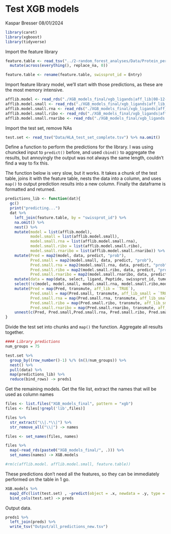 Test XGB models
================
Kaspar Bresser
08/01/2024

``` r
library(caret)
library(xgboost)
library(tidyverse)
```

Import the feature library

``` r
feature.table <- read_tsv("../2-random_forest_analyses/Data/Protein_per_Uniprot_entry_library_v3.csv.zip") %>% 
  mutate(across(everything(), replace_na, 0))

feature.table <- rename(feature.table, swissprot_id = Entry)
```

Import feature library model, we’ll start with those predictions, as
these are the most memory intensive.

``` r
afflib.model <- read_rds("./XGB_models_final/xgb_ligands|aff_lib|08-12-2023.RDS")
afflib.model.small <- read_rds("./XGB_models_final/xgb_ligands|aff_lib_small|08-12-2023.RDS")
afflib.model.small.rna <- read_rds("./XGB_models_final/xgb_ligands|aff_lib_small_rna|08-12-2023.RDS")
afflib.model.small.ribo <- read_rds("./XGB_models_final/xgb_ligands|aff_lib_small_ribo|08-12-2023.RDS")
afflib.model.small.rnaribo <- read_rds("./XGB_models_final/xgb_ligands|aff_lib_small_rna_ribo|08-12-2023.RDS")
```

Import the test set, remove NAs

``` r
test.set <- read_tsv("Data/HLA_test_set_complete.tsv") %>% na.omit()
```

Define a function to perform the predictions for the library. I was
using chuncked input to `predict()` before, and used `cbind()` to
aggregate the results, but annoyingly the output was not always the same
length, couldn’t find a way to fix this.

The function below is very slow, but it works. It takes a chunk of the
test table, joins it with the feature table, nests the data into a
column, and uses `map()` to output prediction results into a new column.
Finally the dataframe is formatted and returned.

``` r
predictions_lib <- function(dat){
  gc()
  print("predicting...")
  dat %>% 
    left_join(feature.table, by = "swissprot_id") %>% 
    na.omit() %>% 
    nest() %>% 
    mutate(model = list(afflib.model),
           model.small = list(afflib.model.small),
           model.small.rna = list(afflib.model.small.rna),
           model.small.ribo = list(afflib.model.small.ribo),
           model.small.rnaribo = list(afflib.model.small.rnaribo)) %>% 
    mutate(Pred = map2(model, data, predict, "prob"),
           Pred.small = map2(model.small, data, predict, "prob"),
           Pred.small.rna = map2(model.small.rna, data, predict, "prob"),
           Pred.small.ribo = map2(model.small.ribo, data, predict, "prob"),
           Pred.small.rnaribo = map2(model.small.rnaribo, data, predict, "prob")) %>% 
    mutate(data = map(data, select, ligand, Peptide, swissprot_id, tumor)) %>% 
    select(!c(model, model.small, model.small.rna, model.small.ribo,model.small.rnaribo)) %>% 
    mutate(Pred = map(Pred, transmute, aff_lib = `TRUE`),
           Pred.small = map(Pred.small, transmute, aff_lib_small = `TRUE`),
           Pred.small.rna = map(Pred.small.rna, transmute, aff_lib_small_rna = `TRUE`),
           Pred.small.ribo = map(Pred.small.ribo, transmute, aff_lib_small_ribo = `TRUE`),
           Pred.small.rnaribo = map(Pred.small.rnaribo, transmute, aff_lib_small_rna_ribo = `TRUE`)) %>% 
    unnest(c(Pred, Pred.small,Pred.small.rna, Pred.small.ribo, Pred.small.rnaribo, data)) 
}
```

Divide the test set into chunks and `map()` the function. Aggregate all
results together.

``` r
#### Library predictions
num_groups = 75

test.set %>% 
  group_by((row_number()-1) %/% (n()/num_groups)) %>%
  nest() %>% 
  pull(data) %>%
  map(predictions_lib) %>% 
  reduce(bind_rows) -> preds1
```

Get the remaining models. Get the file list, extract the names that will
be used as column names

``` r
files <- list.files("XGB_models_final", pattern = "xgb")
files <- files[!grepl('lib',files)]

files %>% 
  str_extract("\\|.*\\|") %>% 
  str_remove_all("\\|") -> names

files <- set_names(files, names)

files %>% 
  map(~read_rds(paste0("XGB_models_final/", .))) %>% 
  set_names(names) -> XGB.models

#rm(c(afflib.model. afflib.model.small, feature.table))
```

These predictions don’t need all the features, so they can be
immediately performed on the table in 1 go.

``` r
XGB.models %>% 
  map2_dfc(list(test.set) , ~predict(object = .x, newdata = .y, type = "prob")$`TRUE`) %>% 
  bind_cols(test.set) -> preds
```

Output data.

``` r
preds1 %>% 
  left_join(preds) %>% 
  write_tsv("Output/all_predictions_new.tsv")
```
